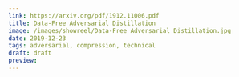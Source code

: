 ```yaml
---
link: https://arxiv.org/pdf/1912.11006.pdf
title: Data-Free Adversarial Distillation
image: /images/showreel/Data-Free Adversarial Distillation.jpg
date: 2019-12-23
tags: adversarial, compression, technical
draft: draft
preview:
---
```



